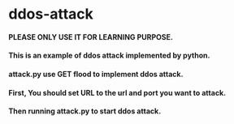 # ddos-attack
#### PLEASE ONLY USE IT FOR LEARNING PURPOSE.
#### This is an example of ddos attack implemented by python.
#### attack.py use GET flood to implement ddos attack. 
#### First, You should  set URL to the url and port you want to attack. 
#### Then running attack.py to start ddos attack.
